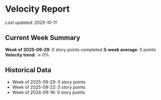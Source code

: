 # Velocity Report

*Last updated: 2025-10-11*

## Current Week Summary

**Week of 2025-09-29**: 0 story points completed
**3-week average**: 0 points
**Velocity trend**: → 0%

## Historical Data

- Week of 2025-09-29: 0 story points
- Week of 2025-09-22: 0 story points
- Week of 2024-09-16: 0 story points
